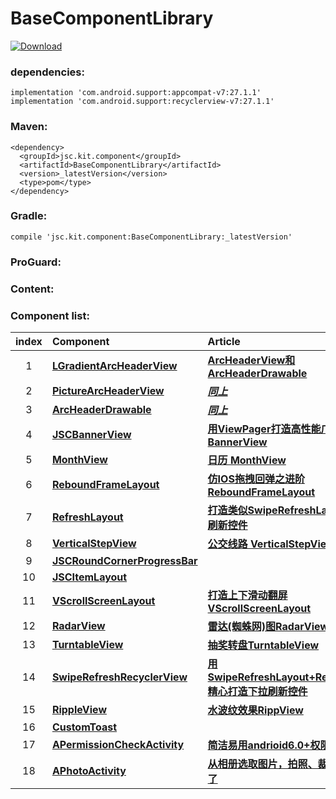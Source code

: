 # BaseComponentLibrary
 [ ![Download](https://api.bintray.com/packages/justinquote/maven/BaseComponentLibrary/images/download.svg) ](https://bintray.com/justinquote/maven/BaseComponentLibrary/_latestVersion)

### dependencies:
```
implementation 'com.android.support:appcompat-v7:27.1.1'
implementation 'com.android.support:recyclerview-v7:27.1.1'
```
### Maven:
```
<dependency>
  <groupId>jsc.kit.component</groupId>
  <artifactId>BaseComponentLibrary</artifactId>
  <version>_latestVersion</version>
  <type>pom</type>
</dependency>
```
### Gradle:
```
compile 'jsc.kit.component:BaseComponentLibrary:_latestVersion'
```
### ProGuard:
### Content:
### Component list:

| index | Component | Article |
|:---:|:---|:---|
| 1  | [**LGradientArcHeaderView**](//src/main/java/jsc/kit/archeaderview) | [**ArcHeaderView和ArcHeaderDrawable**](https://www.jianshu.com/p/ded0dc4ea528) |
| 2  | [**PictureArcHeaderView**](//src/main/java/jsc/kit/archeaderview) | [***同上***](https://www.jianshu.com/p/ded0dc4ea528) |
| 3  | [**ArcHeaderDrawable**](//src/main/java/jsc/kit/archeaderview) | [***同上***](https://www.jianshu.com/p/ded0dc4ea528) |
| 4  | [**JSCBannerView**](//src/main/java/jsc/kit/bannerview) | [**用ViewPager打造高性能广告轮播控件BannerView**](https://www.jianshu.com/p/652090682b31) |
| 5  | [**MonthView**](//src/main/java/jsc/kit/monthview) | [**日历 MonthView**](https://www.jianshu.com/p/2387952b3d34) |
| 6  | [**ReboundFrameLayout**](//src/main/java/jsc/kit/reboundlayout) | [**仿IOS拖拽回弹之进阶ReboundFrameLayout**](https://www.jianshu.com/p/53d13719a6c4) |
| 7  | [**RefreshLayout**](//src/main/java/jsc/kit/refreshlayout) | [**打造类似SwipeRefreshLayout的下拉刷新控件**](https://www.jianshu.com/p/b582bd08d4f9) |
| 8  | [**VerticalStepView**](//src/main/java/jsc/kit/stepview) | [**公交线路 VerticalStepView**](https://www.jianshu.com/p/7721572fe13c) |
| 9  | [**JSCRoundCornerProgressBar**](//src/main/java/jsc/kit/progressbar) |  |
| 10 | [**JSCItemLayout**](//src/main/java/jsc/kit/itemlayout) |  |
| 11 | [**VScrollScreenLayout**](//src/main/java/jsc/kit/vscrollscreen) | [**打造上下滑动翻屏VScrollScreenLayout**](https://www.jianshu.com/p/b12afbf7de30) |
| 12 | [**RadarView**](//src/main/java/jsc/kit/radarview) | [**雷达(蜘蛛网)图RadarView**](https://www.jianshu.com/p/94a4b763a4e5) |
| 13 | [**TurntableView**](//src/main/java/jsc/kit/turntable) | [**抽奖转盘TurntableView**](https://www.jianshu.com/p/3c473e1e007b) |
| 14 | [**SwipeRefreshRecyclerView**](//src/main/java/jsc/kit/swiperecyclerview) | [**用SwipeRefreshLayout+RecyclerView精心打造下拉刷新控件**](https://www.jianshu.com/p/f1da8cd366cb)|
| 15 | [**RippleView**](//src/main/java/jsc/kit/rippleview) | [**水波纹效果RippView**](https://www.jianshu.com/p/e573110c38d4)|
| 16  | [**CustomToast**](//src/main/java/jsc/kit/utils) | |
| 17  | [**APermissionCheckActivity**](//src/main/java/jsc/kit/baseui/APermissionCheckActivity.java) | [**简洁易用andrioid6.0+权限请求组件**](https://www.jianshu.com/p/47052d575f5b)|
| 18  | [**APhotoActivity**](//src/main/java/jsc/kit/baseui/APhotoActivity.java) | [**从相册选取图片，拍照、裁剪一篇就够了**](https://www.jianshu.com/p/bab57479bbad) |

